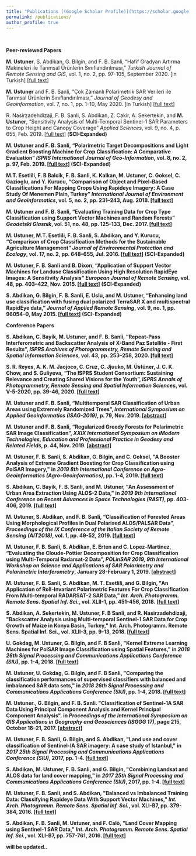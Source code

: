 ```yaml
---
title: "Publications [(Google Scholar Profile)](https://scholar.google.com.tr/citations?user=KtXqoWkAAAAJ&hl=tr)"
permalink: /publications/
author_profile: true
---
```

<br>

<b>Peer-reviewed Papers</b>

**M. Ustuner**, S. Abdikan, G. Bilgin, and F. B. Sanli, “Hafif Gradyan Artırma Makineleri ile Tarımsal Ürünlerin Sınıflandırılması,” *Turkish Journal of Remote Sensing and GIS*, vol. 1, no. 2, pp. 97-105, September 2020. [in Turkish] [[full text]](http://mustuner.github.io/files/turkish.pdf)

**M. Ustuner** and F. B. Sanli, “Çok Zamanlı Polarimetrik SAR Verileri ile Tarımsal Ürünlerin Sınıflandırılması,” *Journal of Geodesy and Geoinformation*, vol. 7, no. 1, pp. 1–10, May 2020. [in Turkish] [[full text]](http://mustuner.github.io/files/geodesy.pdf)

R. Nasirzadehdizaji, F. B. Sanli, S. Abdikan, Z. Cakir, A. Sekertekin, and **M. Ustuner**, “Sensitivity Analysis of Multi-Temporal Sentinel-1 SAR Parameters to Crop Height and Canopy Coverage” *Applied Sciences*, vol. 9, no. 4, p. 655, Feb. 2019. [[full text]](http://mustuner.github.io/files/cropheight.pdf) (<b>SCI-Expanded<b>)

**M. Ustuner** and F. B. Sanli, “Polarimetric Target Decompositions and Light Gradient Boosting Machine for Crop Classification: A Comparative Evaluation” *ISPRS International Journal of Geo-Information*, vol. 8, no. 2, p. 97, Feb. 2019. [[full text]](http://mustuner.github.io/files/lgbm.pdf) (<b>SCI-Expanded<b>)

M.T. Esetlili, F. B Balcik, F. B. Sanli, K. Kalkan, **M. Ustuner**, C. Goksel, C. Gazioglu, and Y. Kurucu, “Comparison of Object and Pixel-Based Classifications For Mapping Crops Using Rapideye Imagery: A Case Study Of Menemen Plain, Turkey” *International Journal of Environment and Geoinformatics*, vol. 5, no. 2, pp. 231–243, Aug. 2018. [[full text]](https://mustuner.github.io/files/objectbased.pdf)

**M. Ustuner** and F. B. Sanli, “Evaluating Training Data for Crop Type Classification using Support Vector Machines and Random Forests” *Geodetski Glasnik*, vol. 51, no. 48, pp. 125–133, Dec. 2017. [[full text]](http://www.suggsbih.ba/GEODETSKI%20GLASNIK/GEODETSKI_GLASNIK_48/GG48_Ustuner_Sanli.pdf)

**M. Ustuner**, M.T. Esetlili, F. B. Sanli, S. Abdikan, and Y. Kurucu, “Comparison of Crop Classification Methods for the Sustainable Agriculture Management” *Journal of Environmental Protection and Ecology*, vol. 17, no. 2, pp. 648–655, Jul. 2016. [[full text]](http://mustuner.github.io/files/JEPE.pdf) (<b>SCI-Expanded<b>)

**M. Ustuner**, F. B. Sanli and B. Dixon, “Application of Support Vector Machines for Landuse Classification Using High Resolution RapidEye Images: A Sensitivity Analysis” *European Journal of Remote Sensing*, vol. 48, pp. 403–422, Nov. 2015. [[full text]](http://mustuner.github.io/files/SVM-Landuse.pdf) (<b>SCI-Expanded<b>)

S. Abdikan, G. Bilgin, F. B. Sanli, E. Uslu, and **M. Ustuner**, “Enhancing land use classification with fusing dual polarized TerraSAR X and multispectral RapidEye data,” <i>Journal of Applied Remote Sensing</i>, vol. 9, no. 1, pp. 96054–0, May 2015. [[full text]](http://mustuner.github.io/files/TerraSAR-X.pdf) (<b>SCI-Expanded<b>)

<b>Conference Papers</b> 

S. Abdikan, C. Bayik, **M. Ustuner**, and F. B. Sanli, “Repeat-Pass Interferometric and Backscatter Analysis of X-Band Paz Satellite - First Results”, <i>ISPRS Archives of Photogrammetry, Remote Sensing and Spatial Information Sciences</i>, vol. 43, pp. 253–258, 2020. [[full text]](https://www.int-arch-photogramm-remote-sens-spatial-inf-sci.net/XLIII-B3-2020/253/2020/isprs-archives-XLIII-B3-2020-253-2020.pdf)

S. R. Reyes, A. K. M. Jaojoco, C. Cruz, C. Jjuuko, **M. Üstüner**, J. C. K. Chow, and S. Guliyeva, “The ISPRS Student Consortium: Sustaining Relevance and Creating Shared Visions for the Youth”, <i>ISPRS Annals of Photogrammetry, Remote Sensing and Spatial Information Sciences</i>, vol. V-5-2020, pp. 39-46, 2020. [[full text]](https://www.isprs-ann-photogramm-remote-sens-spatial-inf-sci.net/V-5-2020/39/2020/isprs-annals-V-5-2020-39-2020.pdf) 

**M. Ustuner** and F. B. Sanli, “Multitemporal SAR Classification of Urban Areas using Extremely Randomized Trees”, *International Symposium on Applied Geoinformatics (ISAG-2019)*, p. 79, Nov. 2019. [[abstract]](http://mustuner.github.io/files/ISAG2019.pdf)

**M. Ustuner** and F. B. Sanli, “Regularized Greedy Forests for Polarimetric SAR Image Classification”, *XXIX International Symposium on ıModern Technologies, Education and Professional Practice in Geodesy and Related Fields*, p. 44, Nov. 2019. [[abstract]](http://mustuner.github.io/files/RGF19.pdf)

**M. Ustuner**, F. B. Sanli, S. Abdikan, G. Bilgin, and C. Goksel, "A Booster Analysis of Extreme Gradient Boosting for Crop Classification using PolSAR Imagery," in *2019 8th International Conference on Agro-Geoinformatics (Agro-Geoinformatics)*, pp. 1-4, 2019. [[full text]](http://mustuner.github.io/files/booster.pdf)

S. Abdikan, C. Bayik, F. B. Sanli, and **M. Ustuner**, "An Assessment of Urban Area Extraction Using ALOS-2 Data," in *2019 9th International Conference on Recent Advances in Space Technologies (RAST)*, pp. 403-406, 2019. [[full text]](http://mustuner.github.io/files/urbanarea.pdf)

**M. Ustuner**, S. Abdikan, and F. B. Sanli, “Classification of Forested Areas Using Morphological Profiles in Dual Polarised ALOS/PALSAR Data”, *Proceedings of the IX Conference of the Italian Society of Remote Sensing (AIT2018)*, vol. 1, pp. 49-52, 2019. [[full text]](http://mustuner.github.io/files/ForestPA.pdf)

**M. Ustuner**, F. B. Sanli, S. Abdikan, E. Erten and C. Lopez-Martinez, “Evaluating the Cloude-Pottier Decomposition for Crop Classification using Multi-Temporal Radarsat-2 Data”, *POLinSAR 2019, 9th International Workshop on Science and Applications of SAR Polarimetry and Polarimetric Interferometry*, January 28-February 1, 2019. [[abstract]](http://mustuner.github.io/files/polinsar2019.pdf)

**M. Ustuner**, F. B. Sanli, S. Abdikan, M. T. Esetlili, and G. Bilgin, "An Application of Roll-Invariant Polarimetric Features For Crop Classification From Multi-temporal RADARSAT-2 SAR Data," *Int. Arch. Photogramm. Remote Sens. Spatial Inf. Sci.*, vol. XLII-1, pp. 451-456, 2018. [[full text]](https://www.int-arch-photogramm-remote-sens-spatial-inf-sci.net/XLII-1/451/2018/isprs-archives-XLII-1-451-2018.pdf)

S. Abdikan, A. Sekertekin, **M. Ustuner**, F. B Sanli, and R. Nasirzadehdizaji, "Backscatter Analysis using Multi-temporal Sentinel-1 SAR Data for Crop Growth of Maize in Konya Basin, Turkey," Int. Arch. Photogramm. Remote Sens. Spatial Inf. Sci., vol. XLII-3, pp. 9-13, 2018. [[full text]](https://www.int-arch-photogramm-remote-sens-spatial-inf-sci.net/XLII-3/9/2018/isprs-archives-XLII-3-9-2018.pdf)

U. Gokdag, **M. Ustuner**, G. Bilgin, and F. B Sanli, "Kernel Extreme Learning Machines for PolSAR Image Classification using Spatial Features," in *2018 26th Signal Processing and Communications Applications Conference (SIU)*, pp. 1-4, 2018. [[full text]](http://mustuner.github.io/files/kelm-siu2018.pdf)

**M. Ustuner**, U. Gokdag, G. Bilgin, and F. B Sanli, "Comparing the classification performances of supervised classifiers with balanced and imbalanced SAR data sets," in *2018 26th Signal Processing and Communications Applications Conference (SIU)*, pp. 1-4, 2018. [[full text]](http://mustuner.github.io/files/balanced.pdf)

**M. Ustuner**., G. Bilgin, and F. B. Sanli. "Classification of Sentinel-1A SAR Data Using Principal Component Analysis and Kernel Principal Component Analysis". in *Proceedings of the International Symposium on GIS Applications in Geography and Geosciences (ISGGG 17)*, page 215, October 18–21, 2017. [[abstract]](http://mustuner.github.io/files/isggg-17.pdf)

**M. Ustuner**, F. B. Sanli, G. Bilgin, and S. Abdikan, "Land use and cover classification of Sentinel-IA SAR imagery: A case study of Istanbul," in *2017 25th Signal Processing and Communications Applications Conference (SIU)*, 2017, pp. 1-4. [[full text]](http://mustuner.github.io/files/sentinel-istanbul.pdf)

S. Abdikan, **M. Ustuner**, F. B. Sanli, and G. Bilgin, "Combining Landsat and ALOS data for land cover mapping," in *2017 25th Signal Processing and Communications Applications Conference (SIU)*, 2017, pp. 1-4. [[full text]](http://mustuner.github.io/files/combining-alos-landsat.pdf)

**M. Ustuner**, F. B. Sanli, and S. Abdikan, "Balanced vs Imbalanced Training Data: Classifying Rapideye Data With Support Vector Machines," *Int. Arch. Photogramm. Remote Sens. Spatial Inf. Sci.*, vol. XLI-B7, pp. 379-384, 2016. [[full text]](https://www.int-arch-photogramm-remote-sens-spatial-inf-sci.net/XLI-B7/379/2016/isprs-archives-XLI-B7-379-2016.pdf)

S. Abdikan, F. B. Sanli, **M. Ustuner**, and F. Calò, "Land Cover Mapping using Sentinel-1 SAR Data," *Int. Arch. Photogramm. Remote Sens. Spatial Inf. Sci.*, vol. XLI-B7, pp. 757-761, 2016. [[full text]](https://www.int-arch-photogramm-remote-sens-spatial-inf-sci.net/XLI-B7/757/2016/isprs-archives-XLI-B7-757-2016.pdf)



will be updated..

